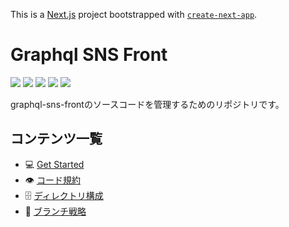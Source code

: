 This is a [Next.js](https://nextjs.org/) project bootstrapped with [`create-next-app`](https://github.com/vercel/next.js/tree/canary/packages/create-next-app).

# Graphql SNS Front

![](https://img.shields.io/badge/-Node.js_v18.15.0-233056?logo=Node.js)
![](https://img.shields.io/badge/-TypeScript_v5.0.2-ffffff?logo=TypeScript)
![](https://img.shields.io/badge/-React_v18.2.0-20232a?logo=React)
![](https://img.shields.io/badge/-Next.js_v13.2.4-000000?logo=Next.js)
![](https://img.shields.io/badge/-ChakraUI_v2.5.4-232F3E?logo=ChakraUI)

graphql-sns-frontのソースコードを管理するためのリポジトリです。<br/>

## コンテンツ一覧

- 💻 [Get Started](docs/get-started.md)
- 👁️ [コード規約](docs/style-guide.md)
- 🗄️ [ディレクトリ構成](docs/project-structure.md)
- 🌲 [ブランチ戦略](docs/branch-strategy.md)
